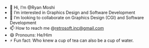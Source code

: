 - 👋 Hi, I’m @Ryan Moshi
- 👀 I’m interested in Graphics Design and Software Development
- 💞️ I’m looking to collaborate on Graphics Design (CGI) and Software Development
- 📫 How to reach me @retrosoft.inc@gmail.com
- 😄 Pronouns: He/Him
- ⚡ Fun fact: Who knew a cup of tea can also be a cup of water.

<!---
Ryanretro/Ryanretro is a ✨ special ✨ repository because its `README.md` (this file) appears on your GitHub profile.
You can click the Preview link to take a look at your changes.
--->
